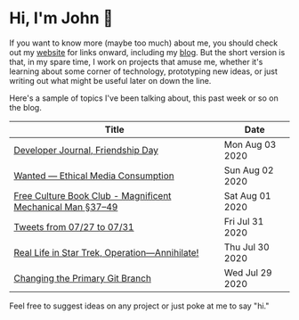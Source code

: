 # Hi, I'm John 👋

If you want to know more (maybe too much) about me, you should check out my [website](https://john.colagioia.net/) for links onward, including my [blog](https://john.colagioia.net/blog).  But the short version is that, in my spare time, I work on projects that amuse me, whether it's learning about some corner of technology, prototyping new ideas, or just writing out what might be useful later on down the line.

Here's a sample of topics I've been talking about, this past week or so on the blog.

|Title|Date|
|-----|-------|
|[Developer Journal, Friendship Day](https://john.colagioia.net/blog/2020/08/03/friend.html)|Mon Aug 03 2020|
|[Wanted — Ethical Media Consumption](https://john.colagioia.net/blog/2020/08/02/ethmedia.html)|Sun Aug 02 2020|
|[Free Culture Book Club - Magnificent Mechanical Man §37–49](https://john.colagioia.net/blog/2020/08/01/manuel.html)|Sat Aug 01 2020|
|[Tweets from 07/27 to 07/31](https://john.colagioia.net/blog/media/2020/07/31/week.html)|Fri Jul 31 2020|
|[Real Life in Star Trek, Operation—Annihilate!](https://john.colagioia.net/blog/2020/07/30/opann.html)|Thu Jul 30 2020|
|[Changing the Primary Git Branch](https://john.colagioia.net/blog/2020/07/29/gitmain.html)|Wed Jul 29 2020|

Feel free to suggest ideas on any project or just poke at me to say "hi."
